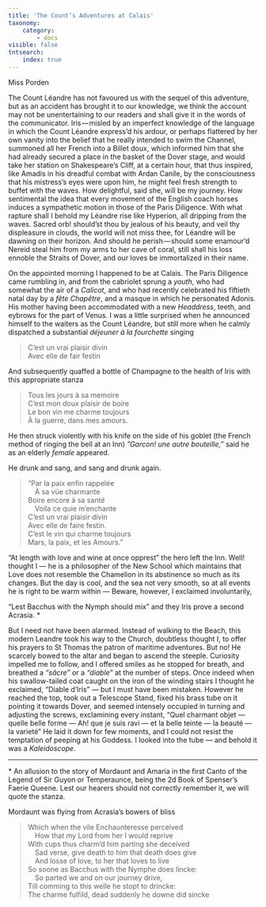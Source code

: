 ```yaml
---
title: 'The Count’s Adventures at Calais'
taxonomy:
    category:
        - docs
visible: false
tntsearch:
    index: true
---
```


<div class="author">Miss Porden</div>

The Count Léandre has not favoured us with the sequel of this adventure, but as an accident has brought it to our knowledge, we think the account may not be unentertaining to our readers and shall give it in the words of the communicator. Iris — misled by an imperfect knowledge of the language in which the Count Léandre express’d his ardour, or perhaps flattered by her own vanity into the belief that he really intended to swim the Channel, summoned all her French into a Billet doux, which informed him that she had already secured a place in the basket of the Dover stage, and would take her station on Shakespeare’s Cliff, at a certain hour, that thus inspired, like Amadis in his dreadful combat with Ardan Canile, by the consciousness that his mistress’s eyes were upon him, he might feel fresh strength to buffet with the waves. How delightful, said she, will be my journey. How sentimental the idea that every movement of the English coach horses induces a sympathetic motion in those of the Paris Diligence. With what rapture shall I behold my Léandre rise like Hyperion, all dripping from the waves. Sacred orb! should’st thou by jealous of his beauty, and veil thy displeasure in clouds, the world will not miss thee, for Léandre will be dawning on their horizon. And should he perish — should some enamour’d Nereid steal him from my arms to her cave of coral, still shall his loss ennoble the Straits of Dover, and our loves be immortalized in their name.

On the appointed morning I happened to be at Calais. The Paris Diligence came rumbling in, and from the cabriolet sprung a *youth*, who had somewhat the air of a *Calicot*, and who had recently celebrated his fiftieth natal day by a *fête Chapêtre*, and a masque in which he personated Adonis. His mother having been accommodated with a new *Headdress*, teeth, and eybrows for the part of Venus. I was a little surprised when he announced himself to the waiters as the Count Léandre, but still more when he calmly dispatched a substantial *déjeuner à la fourchette* singing

> C’est un vrai plaisir divin  
> Avec elle de fair festin  

And subsequently quaffed a bottle of Champagne to the health of Iris with this appropriate stanza

> Tous les jours à sa memoire  
> C’est mon doux plaisir de boire  
> Le bon vin me charme toujours  
> À la guerre, dans mes amours.

He then struck violently with his knife on the side of his goblet (the French method of ringing the bell at an Inn) *”Garcon! une autre bouteille,”* said he as an elderly *female* appeared.

He drunk and sang, and sang and drunk again.

> “Par la paix enfin rappelée  
> &emsp;À sa vüe charmante  
> Boire encore à sa santé  
> &emsp;Voila ce quie m’enchante  
> C’est un vrai plaisir divin  
> Avec elle de faire festin.  
> C’est le vin qui charme toujours  
> Mars, la paix, et les Amours.”

“At length with love and wine at once opprest” the hero left the Inn. Well! thought I — he is a philosopher of the New School which maintains that Love does not resemble the Chamelion in its abstinence so much as its changes. But the day is cool, and the sea not very smooth, so at all events he is right to be warm within — Beware, however, I exclaimed involuntarily,

“Lest Bacchus with the Nymph should mix” and they Iris prove a second Acrasia.  &#42;

But I need not have been alarmed. Instead of walking to the Beach, this modern Leandre took his way to the Church, doubtless thought I, to offer his prayers to St Thomas the patron of maritime adventures. But no! He scarcely bowed to the altar and began to ascend the steeple. Curiosity impelled me to follow, and I offered smiles as he stopped for breath, and breathed a *“sâcre”* or a *“diable”* at the number of steps. Once indeed when his swallow-tailed coat caught on the iron of the winding stairs I thought he exclaimed, “Diable d’Iris” — but I must have been mistaken. However he reached the top, took out a Telescope Stand, fixed his brass tube on it pointing it towards Dover, and seemed intensely occupied in turning and adjusting the screws, exclamining every instant, “Quel charmant objet — quelle belle forme — Ah! que je suis ravi — et la belle teinte — la beauté — la varieté” He laid it down for few moments, and I could not resist the temptation of peeping at his Goddess. I looked into the tube — and behold it was a *Kaleidoscope*.

---

&#42; An allusion to the story of Mordaunt and Amaria in the first Canto of the Legend of Sir  Guyon or Temperaunce, being the 2d Book of Spenser’s Faerie Queene. Lest our hearers should not correctly remember it, we will quote the stanza.

Mordaunt was flying from Acrasia’s bowers of bliss

> Which when the vile Enchaunteresse perceived  
> &emsp;How that my Lord from her I would reprive  
> With cups thus charm’d him parting she deceived  
> &emsp;Sad verse, give death to him that death does give  
> &emsp;And losse of love, to her that loves to live  
> So soone as Bacchus with the Nymphe does lincke:  
> &emsp;So parted we and on our journey drive,  
> Till comming to this welle he stopt to drincke:  
> The charme fulfild, dead suddenly he downe did sincke